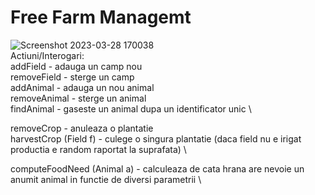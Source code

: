 # Free Farm Managemt
![Screenshot 2023-03-28 170038](https://user-images.githubusercontent.com/99676849/228576577-3b1c3550-6b97-44fd-a3eb-4f6ad8eb1367.png)
\
Actiuni/Interogari:\
addField - adauga un camp nou \
removeField - sterge un camp \
addAnimal - adauga un nou animal \
removeAnimal - sterge un animal \
findAnimal - gaseste un animal dupa un identificator unic \
<!-- harvestCrops - culege toate plantatiile care pot sa fie culese si gaseste locul de depozitare \ -->
<!-- getFoodCapacity - cat timp poate sa functioneze ferma cu hrana din depozite \ -->
<!-- getAllHoney - cantitatea de miere existenta in functie de numarul de nivele si alti parametrii \ -->
<!-- plantCrop - planteaza pe un camp gol \ -->
removeCrop - anuleaza o plantatie \
harvestCrop (Field f) - culege o singura plantatie (daca field nu e irigat productia e random raportat la suprafata) \
<!-- getExpectedHarvest - cat ne asteptam sa culegem de pe un anumit field (tinand cont daca este sau nu irigat, daca nu e harvest are o componenta random) \ -->
computeFoodNeed (Animal a) - calculeaza de cata hrana are nevoie un anumit animal in functie de diversi parametrii \

